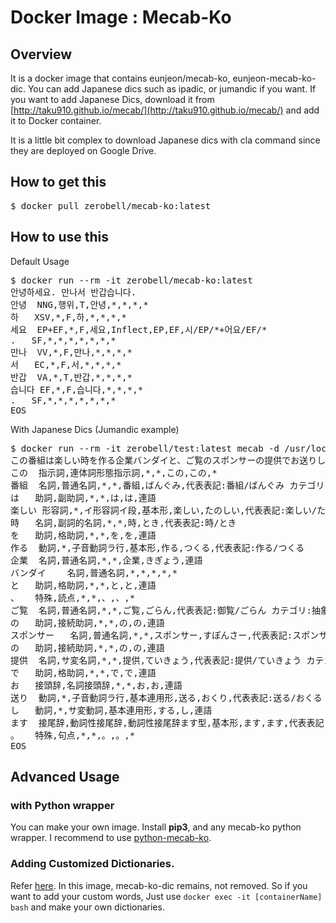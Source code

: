 # Docker Image : Mecab-Ko

## Overview

It is a docker image that contains eunjeon/mecab-ko, eunjeon-mecab-ko-dic. You can add Japanese dics such as ipadic, or jumandic if you want. If you want to add Japanese Dics, download it from [http://taku910.github.io/mecab/](http://taku910.github.io/mecab/) and add it to Docker container. 


It is a little bit complex to download Japanese dics with cla command since they are deployed on Google Drive.

## How to get this

<pre>$ docker pull zerobell/mecab-ko:latest</pre>

## How to use this

Default Usage

<pre>$ docker run --rm -it zerobell/mecab-ko:latest
안녕하세요. 만나서 반갑습니다.
안녕	NNG,행위,T,안녕,*,*,*,*
하	XSV,*,F,하,*,*,*,*
세요	EP+EF,*,F,세요,Inflect,EP,EF,시/EP/*+어요/EF/*
.	SF,*,*,*,*,*,*,*
만나	VV,*,F,만나,*,*,*,*
서	EC,*,F,서,*,*,*,*
반갑	VA,*,T,반갑,*,*,*,*
습니다	EF,*,F,습니다,*,*,*,*
.	SF,*,*,*,*,*,*,*
EOS
</pre>

With Japanese Dics (Jumandic example)

<pre>$ docker run --rm -it zerobell/test:latest mecab -d /usr/local/lib/mecab/dic/jumandic
この番組は楽しい時を作る企業バンダイと、ご覧のスポンサーの提供でお送りします。
この	指示詞,連体詞形態指示詞,*,*,この,この,*
番組	名詞,普通名詞,*,*,番組,ばんぐみ,代表表記:番組/ばんぐみ カテゴリ:抽象物 ドメイン:メディア
は	助詞,副助詞,*,*,は,は,連語
楽しい	形容詞,*,イ形容詞イ段,基本形,楽しい,たのしい,代表表記:楽しい/たのしい
時	名詞,副詞的名詞,*,*,時,とき,代表表記:時/とき
を	助詞,格助詞,*,*,を,を,連語
作る	動詞,*,子音動詞ラ行,基本形,作る,つくる,代表表記:作る/つくる
企業	名詞,普通名詞,*,*,企業,きぎょう,連語
バンダイ	名詞,普通名詞,*,*,*,*,*
と	助詞,格助詞,*,*,と,と,連語
、	特殊,読点,*,*,、,、,*
ご覧	名詞,普通名詞,*,*,ご覧,ごらん,代表表記:御覧/ごらん カテゴリ:抽象物
の	助詞,接続助詞,*,*,の,の,連語
スポンサー	名詞,普通名詞,*,*,スポンサー,すぽんさー,代表表記:スポンサー/すぽんさー カテゴリ:人 ドメイン:ビジネス;政治
の	助詞,接続助詞,*,*,の,の,連語
提供	名詞,サ変名詞,*,*,提供,ていきょう,代表表記:提供/ていきょう カテゴリ:抽象物
で	助詞,格助詞,*,*,で,で,連語
お	接頭辞,名詞接頭辞,*,*,お,お,連語
送り	動詞,*,子音動詞ラ行,基本連用形,送る,おくり,代表表記:送る/おくる 反義:動詞:迎える/むかえる
し	動詞,*,サ変動詞,基本連用形,する,し,連語
ます	接尾辞,動詞性接尾辞,動詞性接尾辞ます型,基本形,ます,ます,代表表記:ます/ます
。	特殊,句点,*,*,。,。,*
EOS</pre>

## Advanced Usage

### with Python wrapper

You can make your own image. Install **pip3**, and any mecab-ko python wrapper. I recommend to use [python-mecab-ko](https://pypi.org/project/python-mecab-ko/).

### Adding Customized Dictionaries.

Refer [here](https://bitbucket.org/eunjeon/mecab-ko-dic/src/df15a487444d88565ea18f8250330276497cc9b9/final/user-dic/README.md?fileviewer=file-view-default). In this image, mecab-ko-dic remains, not removed. So if you want to add your custom words, Just use <code>docker exec -it \[containerName\] bash</code> and make your own dictionaries.